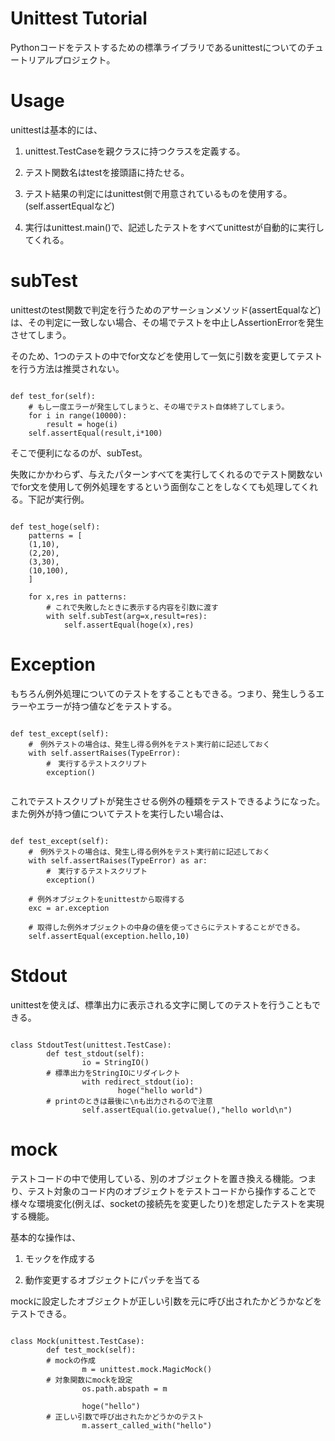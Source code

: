 
# Unittest Tutorial

Pythonコードをテストするための標準ライブラリであるunittestについてのチュートリアルプロジェクト。

# Usage

unittestは基本的には、

1. unittest.TestCaseを親クラスに持つクラスを定義する。

2. テスト関数名はtestを接頭語に持たせる。

3. テスト結果の判定にはunittest側で用意されているものを使用する。(self.assertEqualなど)

4. 実行はunittest.main()で、記述したテストをすべてunittestが自動的に実行してくれる。

# subTest

unittestのtest関数で判定を行うためのアサーションメソッド(assertEqualなど)は、その判定に一致しない場合、その場でテストを中止しAssertionErrorを発生させてしまう。

そのため、1つのテストの中でfor文などを使用して一気に引数を変更してテストを行う方法は推奨されない。

```

def test_for(self):
	# もし一度エラーが発生してしまうと、その場でテスト自体終了してしまう。
	for i in range(10000):
		result = hoge(i)
	self.assertEqual(result,i*100)

```

そこで便利になるのが、subTest。

失敗にかかわらず、与えたパターンすべてを実行してくれるのでテスト関数ないでfor文を使用して例外処理をするという面倒なことをしなくても処理してくれる。下記が実行例。

```

def test_hoge(self):
	patterns = [
	(1,10),
	(2,20),
	(3,30),
	(10,100),
	]

	for x,res in patterns:
		# これで失敗したときに表示する内容を引数に渡す
		with self.subTest(arg=x,result=res):
			self.assertEqual(hoge(x),res)
```

# Exception

もちろん例外処理についてのテストをすることもできる。つまり、発生しうるエラーやエラーが持つ値などをテストする。

```

def test_except(self):
	#　例外テストの場合は、発生し得る例外をテスト実行前に記述しておく
	with self.assertRaises(TypeError):
		#　実行するテストスクリプト
		exception()


```

これでテストスクリプトが発生させる例外の種類をテストできるようになった。また例外が持つ値についてテストを実行したい場合は、

```

def test_except(self):
	#　例外テストの場合は、発生し得る例外をテスト実行前に記述しておく
	with self.assertRaises(TypeError) as ar:
		#　実行するテストスクリプト
		exception()
	
	# 例外オブジェクトをunittestから取得する	
	exc = ar.exception

	# 取得した例外オブジェクトの中身の値を使ってさらにテストすることができる。
	self.assertEqual(exception.hello,10)

```

# Stdout

unittestを使えば、標準出力に表示される文字に関してのテストを行うこともできる。

```

class StdoutTest(unittest.TestCase):
        def test_stdout(self):
                io = StringIO()
		# 標準出力をStringIOにリダイレクト
                with redirect_stdout(io):
                        hoge("hello world")
		# printのときは最後に\nも出力されるので注意
                self.assertEqual(io.getvalue(),"hello world\n")

```

# mock

テストコードの中で使用している、別のオブジェクトを置き換える機能。つまり、テスト対象のコード内のオブジェクトをテストコードから操作することで様々な環境変化(例えば、socketの接続先を変更したり)を想定したテストを実現する機能。

基本的な操作は、

1. モックを作成する

2. 動作変更するオブジェクトにパッチを当てる


mockに設定したオブジェクトが正しい引数を元に呼び出されたかどうかなどをテストできる。

```

class Mock(unittest.TestCase):
        def test_mock(self):
		# mockの作成
                m = unittest.mock.MagicMock()
		# 対象関数にmockを設定
                os.path.abspath = m

                hoge("hello")
		# 正しい引数で呼び出されたかどうかのテスト
                m.assert_called_with("hello")


```

